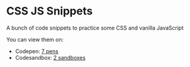 # CSS JS Snippets

A bunch of code snippets to practice some CSS and vanilla JavaScript

You can view them on:

- Codepen: [7 pens](https://codepen.io/samyzogz)
- Codesandbox: [2 sandboxes](https://codesandbox.io/u/SamyZog)

